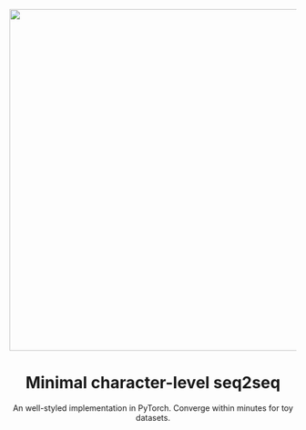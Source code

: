 
<p align="center">
<img src="https://user-images.githubusercontent.com/43589364/148682298-1b3a8e62-05d3-442d-ba94-d44e5ff09cf8.png" width=600>
</p>
<h1 align="center">Minimal character-level seq2seq</h1>
<p align="center">An well-styled implementation in PyTorch. Converge within minutes for toy datasets.</p>

